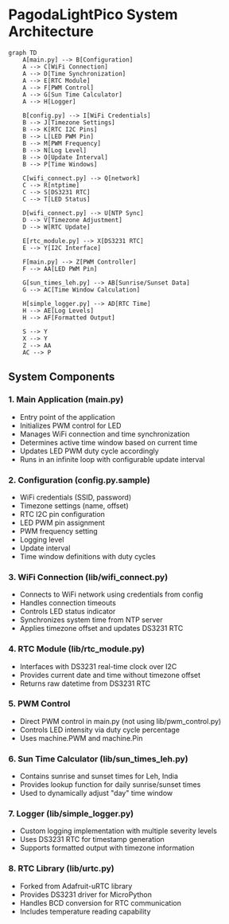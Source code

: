 # PagodaLightPico System Architecture

```mermaid
graph TD
    A[main.py] --> B[Configuration]
    A --> C[WiFi Connection]
    A --> D[Time Synchronization]
    A --> E[RTC Module]
    A --> F[PWM Control]
    A --> G[Sun Time Calculator]
    A --> H[Logger]

    B[config.py] --> I[WiFi Credentials]
    B --> J[Timezone Settings]
    B --> K[RTC I2C Pins]
    B --> L[LED PWM Pin]
    B --> M[PWM Frequency]
    B --> N[Log Level]
    B --> O[Update Interval]
    B --> P[Time Windows]

    C[wifi_connect.py] --> Q[network]
    C --> R[ntptime]
    C --> S[DS3231 RTC]
    C --> T[LED Status]

    D[wifi_connect.py] --> U[NTP Sync]
    D --> V[Timezone Adjustment]
    D --> W[RTC Update]

    E[rtc_module.py] --> X[DS3231 RTC]
    E --> Y[I2C Interface]

    F[main.py] --> Z[PWM Controller]
    F --> AA[LED PWM Pin]

    G[sun_times_leh.py] --> AB[Sunrise/Sunset Data]
    G --> AC[Time Window Calculation]

    H[simple_logger.py] --> AD[RTC Time]
    H --> AE[Log Levels]
    H --> AF[Formatted Output]

    S --> Y
    X --> Y
    Z --> AA
    AC --> P
```

## System Components

### 1. Main Application (main.py)
- Entry point of the application
- Initializes PWM control for LED
- Manages WiFi connection and time synchronization
- Determines active time window based on current time
- Updates LED PWM duty cycle accordingly
- Runs in an infinite loop with configurable update interval

### 2. Configuration (config.py.sample)
- WiFi credentials (SSID, password)
- Timezone settings (name, offset)
- RTC I2C pin configuration
- LED PWM pin assignment
- PWM frequency setting
- Logging level
- Update interval
- Time window definitions with duty cycles

### 3. WiFi Connection (lib/wifi_connect.py)
- Connects to WiFi network using credentials from config
- Handles connection timeouts
- Controls LED status indicator
- Synchronizes system time from NTP server
- Applies timezone offset and updates DS3231 RTC

### 4. RTC Module (lib/rtc_module.py)
- Interfaces with DS3231 real-time clock over I2C
- Provides current date and time without timezone offset
- Returns raw datetime from DS3231 RTC

### 5. PWM Control
- Direct PWM control in main.py (not using lib/pwm_control.py)
- Controls LED intensity via duty cycle percentage
- Uses machine.PWM and machine.Pin

### 6. Sun Time Calculator (lib/sun_times_leh.py)
- Contains sunrise and sunset times for Leh, India
- Provides lookup function for daily sunrise/sunset times
- Used to dynamically adjust "day" time window

### 7. Logger (lib/simple_logger.py)
- Custom logging implementation with multiple severity levels
- Uses DS3231 RTC for timestamp generation
- Supports formatted output with timezone information

### 8. RTC Library (lib/urtc.py)
- Forked from Adafruit-uRTC library
- Provides DS3231 driver for MicroPython
- Handles BCD conversion for RTC communication
- Includes temperature reading capability